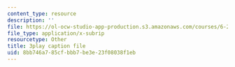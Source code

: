 ```yaml
---
content_type: resource
description: ''
file: https://ol-ocw-studio-app-production.s3.amazonaws.com/courses/6-262-discrete-stochastic-processes-spring-2011/8bb746a785cfbbb7be3e23f08038f1eb_qxaBDDib9_A.srt
file_type: application/x-subrip
resourcetype: Other
title: 3play caption file
uid: 8bb746a7-85cf-bbb7-be3e-23f08038f1eb
---
```

